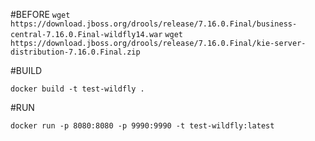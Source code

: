 #BEFORE
`wget https://download.jboss.org/drools/release/7.16.0.Final/business-central-7.16.0.Final-wildfly14.war`
`wget https://download.jboss.org/drools/release/7.16.0.Final/kie-server-distribution-7.16.0.Final.zip`

#BUILD

`docker build -t test-wildfly .`

#RUN

`docker run -p 8080:8080 -p 9990:9990 -t test-wildfly:latest`
